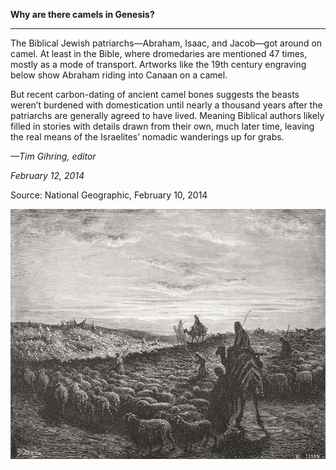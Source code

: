 **Why are there camels in Genesis?**

****

The Biblical Jewish patriarchs—Abraham, Isaac, and Jacob—got around on camel. At least in the Bible, where dromedaries are mentioned 47 times, mostly as a mode of transport. Artworks like the 19th century engraving below show Abraham riding into Canaan on a camel. 

But recent carbon-dating of ancient camel bones suggests the beasts weren’t burdened with domestication until nearly a thousand years after the patriarchs are generally agreed to have lived. Meaning Biblical authors likely filled in stories with details drawn from their own, much later time, leaving the real means of the Israelites’ nomadic wanderings up for grabs.

*—Tim Gihring, editor*

*February 12, 2014*

Source: National Geographic, February 10, 2014

![](../images/14-02-12_70.21_CamelEDIT-1.jpg)
